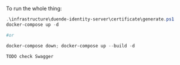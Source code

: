 To run the whole thing:

```powershell
.\infrastructure\duende-identity-server\certificate\generate.ps1
docker-compose up -d

#or 

docker-compose down; docker-compose up --build -d 

TODO check Swagger
```